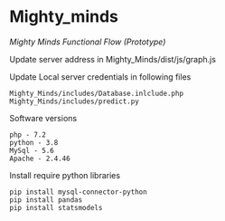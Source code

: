 # Mighty_minds
*Mighty Minds Functional Flow (Prototype)*

Update server address in Mighty_Minds/dist/js/graph.js

Update Local server credentials in following files

    Mighty_Minds/includes/Database.inlclude.php
    Mighty_Minds/includes/predict.py
    
Software versions

    php - 7.2
    python - 3.8
    MySql - 5.6
    Apache - 2.4.46
    
Install require python libraries

    pip install mysql-connector-python
    pip install pandas
    pip install statsmodels
